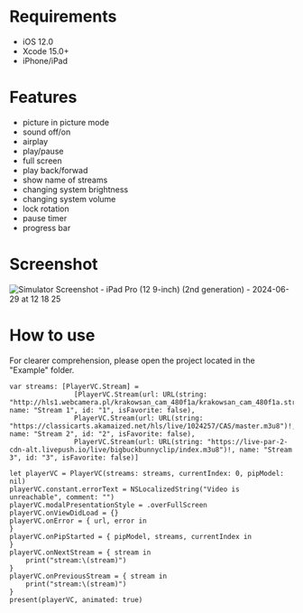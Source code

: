 # Requirements
- iOS 12.0
- Xcode 15.0+
- iPhone/iPad

# Features
- picture in picture mode
- sound off/on
- airplay
- play/pause
- full screen
- play back/forwad
- show name of streams
- changing system brightness
- changing system volume
- lock rotation
- pause timer
- progress bar

# Screenshot
![Simulator Screenshot - iPad Pro (12 9-inch) (2nd generation) - 2024-06-29 at 12 18 25](https://github.com/IgorFedorchuk/vlc-player/assets/2764603/0fe5b684-6100-4c73-a6ea-3c61a4a9de3c)

# How to use
For clearer comprehension, please open the project located in the "Example" folder.

```
var streams: [PlayerVC.Stream] =
                [PlayerVC.Stream(url: URL(string: "http://hls1.webcamera.pl/krakowsan_cam_480f1a/krakowsan_cam_480f1a.stream/chunks.m3u8")!, name: "Stream 1", id: "1", isFavorite: false),
                PlayerVC.Stream(url: URL(string: "https://classicarts.akamaized.net/hls/live/1024257/CAS/master.m3u8")!, name: "Stream 2", id: "2", isFavorite: false),
                PlayerVC.Stream(url: URL(string: "https://live-par-2-cdn-alt.livepush.io/live/bigbuckbunnyclip/index.m3u8")!, name: "Stream 3", id: "3", isFavorite: false)]
     
let playerVC = PlayerVC(streams: streams, currentIndex: 0, pipModel: nil)
playerVC.constant.errorText = NSLocalizedString("Video is unreachable", comment: "")
playerVC.modalPresentationStyle = .overFullScreen
playerVC.onViewDidLoad = {}
playerVC.onError = { url, error in
}
playerVC.onPipStarted = { pipModel, streams, currentIndex in
}
playerVC.onNextStream = { stream in
    print("stream:\(stream)")
}
playerVC.onPreviousStream = { stream in
    print("stream:\(stream)")
}
present(playerVC, animated: true)
```

